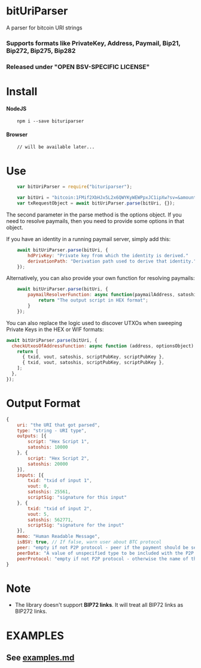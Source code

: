 # bitUriParser
A parser for bitcoin URI strings

### Supports formats like PrivateKey, Address, Paymail, Bip21, Bip272, Bip275, Bip282

### Released under "OPEN BSV-SPECIFIC LICENSE"


# Install

#### NodeJS
```
    npm i --save bituriparser
```

#### Browser
```
    // will be available later...
```

# Use


``` js
    var bitUriParser = require("bituriparser");

    var bitUri = "bitcoin:1FMif2XbHJx5L2x6QWYKyWEWPpxJC1ipXw?sv=&amount=0.00123456&label=PayMe";
    var txRequestObject = await bitUriParser.parse(bitUri, {});
```

The second parameter in the parse method is the options object.
If you need to resolve paymails, then you need to provide some options in that object.

If you have an identity in a running paymail server, simply add this:
``` js
    await bitUriParser.parse(bitUri, {
        hdPrivKey: "Private key from which the identity is derived."
        derivationPath: "Derivation path used to derive that identity."
    });
```

Alternatively, you can also provide your own function for resolving paymails:
``` js
    await bitUriParser.parse(bitUri, {
        paymailResolverFunction: async function(paymailAddress, satoshis, optionsObject) {
            return "The output script in HEX format";
        }
    });
```

You can also replace the logic used to discover UTXOs when sweeping Private Keys in the HEX or WIF formats:

```js
await bitUriParser.parse(bitUri, {
  checkUtxosOfAddressFunction: async function (address, optionsObject) {
    return [
      { txid, vout, satoshis, scriptPubKey, scriptPubKey },
      { txid, vout, satoshis, scriptPubKey, scriptPubKey },
    ];
  },
});
```

# Output Format

```js
{
    uri: "the URI that got parsed",
    type: "string - URI type",
    outputs: [{
        script: "Hex Script 1",
        satoshis: 10000
    }, {
        script: "Hex Script 2",
        satoshis: 20000
    }],
    inputs: [{
        txid: "txid of input 1",
        vout: 0,
        satoshis: 25561,
        scriptSig: "signature for this input"
    }, {
        txid: "txid of input 2",
        vout: 5,
        satoshis: 562771,
        scriptSig: "signature for the input"
    }],
    memo: "Human Readable Message",
    isBSV: true, // If false, warn user about BTC protocol
    peer: "empty if not P2P protocol - peer if the payment should be sent to peer",
    peerData: "A value of unspecified type to be included with the P2P payment (like 'merchantData' for BIP270)",
    peerProtocol: "empty if not P2P protocol - otherwise the name of the protocol, like 'bip270'"
}
```

# Note

- The library doesn't support **BIP72 links**. It will treat all BIP72 links as BIP272 links.

# EXAMPLES

## See [examples.md](https://github.com/bitsent/bitUriParser/blob/master/examples.md)
